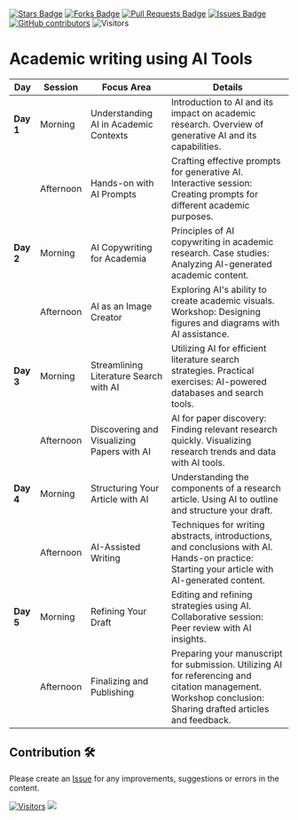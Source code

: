 <a href="https://github.com/drshahizan/Generative-AI-Playground/stargazers"><img src="https://img.shields.io/github/stars/drshahizan/Generative-AI-Playground" alt="Stars Badge"/></a>
<a href="https://github.com/drshahizan/Generative-AI-Playground/network/members"><img src="https://img.shields.io/github/forks/drshahizan/Generative-AI-Playground" alt="Forks Badge"/></a>
<a href="https://github.com/drshahizan/Generative-AI-Playground/pulls"><img src="https://img.shields.io/github/issues-pr/drshahizan/Generative-AI-Playground" alt="Pull Requests Badge"/></a>
<a href="https://github.com/drshahizan/Generative-AI-Playground"><img src="https://img.shields.io/github/issues/drshahizan/Generative-AI-Playground" alt="Issues Badge"/></a>
<a href="https://github.com/drshahizan/Generative-AI-Playground/graphs/contributors"><img alt="GitHub contributors" src="https://img.shields.io/github/contributors/drshahizan/Generative-AI-Playground?color=2b9348"></a>
![Visitors](https://api.visitorbadge.io/api/visitors?path=https%3A%2F%2Fgithub.com%2Fdrshahizan%2Generative-AI-Playground&labelColor=%23d9e3f0&countColor=%23697689&style=flat)

# Academic writing using AI Tools

| Day | Session | Focus Area | Details |
| --- | ------- | ---------- | ------- |
| **Day 1** | Morning | Understanding AI in Academic Contexts | Introduction to AI and its impact on academic research. Overview of generative AI and its capabilities. |
|  | Afternoon | Hands-on with AI Prompts | Crafting effective prompts for generative AI. Interactive session: Creating prompts for different academic purposes. |
| **Day 2** | Morning | AI Copywriting for Academia | Principles of AI copywriting in academic research. Case studies: Analyzing AI-generated academic content. |
|  | Afternoon | AI as an Image Creator | Exploring AI's ability to create academic visuals. Workshop: Designing figures and diagrams with AI assistance. |
| **Day 3** | Morning | Streamlining Literature Search with AI | Utilizing AI for efficient literature search strategies. Practical exercises: AI-powered databases and search tools. |
|  | Afternoon | Discovering and Visualizing Papers with AI | AI for paper discovery: Finding relevant research quickly. Visualizing research trends and data with AI tools. |
| **Day 4** | Morning | Structuring Your Article with AI | Understanding the components of a research article. Using AI to outline and structure your draft. |
|  | Afternoon | AI-Assisted Writing | Techniques for writing abstracts, introductions, and conclusions with AI. Hands-on practice: Starting your article with AI-generated content. |
| **Day 5** | Morning | Refining Your Draft | Editing and refining strategies using AI. Collaborative session: Peer review with AI insights. |
|  | Afternoon | Finalizing and Publishing | Preparing your manuscript for submission. Utilizing AI for referencing and citation management. Workshop conclusion: Sharing drafted articles and feedback. |

## Contribution 🛠️
Please create an [Issue](https://github.com/drshahizan/Generative-AI-Playground/issues) for any improvements, suggestions or errors in the content.

[![Visitors](https://api.visitorbadge.io/api/visitors?path=https%3A%2F%2Fgithub.com%2Fdrshahizan&labelColor=%23697689&countColor=%23555555&style=plastic)](https://visitorbadge.io/status?path=https%3A%2F%2Fgithub.com%2Fdrshahizan)
![](https://hit.yhype.me/github/profile?user_id=81284918)

